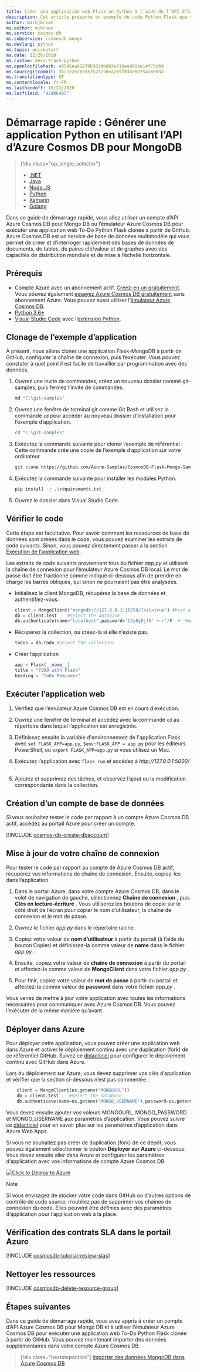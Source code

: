 ```yaml
---
title: Créer une application web Flask en Python à l’aide de l’API d’Azure Cosmos DB pour MongoDB
description: Cet article présente un exemple de code Python Flask que vous pouvez utiliser pour vous connecter à l’API d’Azure Cosmos DB pour MongoDB et pour l’interroger.
author: markjbrown
ms.author: mjbrown
ms.service: cosmos-db
ms.subservice: cosmosdb-mongo
ms.devlang: python
ms.topic: quickstart
ms.date: 12/26/2018
ms.custom: devx-track-python
ms.openlocfilehash: a0545ea61879b30349403e019ead69ba14f75cb9
ms.sourcegitcommit: 3bcce2e26935f523226ea269f034e0d75aa6693a
ms.translationtype: HT
ms.contentlocale: fr-FR
ms.lasthandoff: 10/23/2020
ms.locfileid: "92486495"
---
```

# <a name="quickstart-build-a-python-app-using-azure-cosmos-dbs-api-for-mongodb"></a>Démarrage rapide : Générer une application Python en utilisant l’API d’Azure Cosmos DB pour MongoDB

> [!div class="op_single_selector"]
> * [.NET](create-mongodb-dotnet.md)
> * [Java](create-mongodb-java.md)
> * [Node.JS](create-mongodb-nodejs.md)
> * [Python](create-mongodb-flask.md)
> * [Xamarin](create-mongodb-xamarin.md)
> * [Golang](create-mongodb-go.md)
>  

Dans ce guide de démarrage rapide, vous allez utiliser un compte d’API Azure Cosmos DB pour Mongo DB ou l’émulateur Azure Cosmos DB pour exécuter une application web To-Do Python Flask clonée à partir de GitHub. Azure Cosmos DB est un service de base de données multimodèle qui vous permet de créer et d’interroger rapidement des bases de données de documents, de tables, de paires clé/valeur et de graphes avec des capacités de distribution mondiale et de mise à l’échelle horizontale.

## <a name="prerequisites"></a>Prérequis

- Compte Azure avec un abonnement actif. [Créez-en un gratuitement](https://azure.microsoft.com/free/?ref=microsoft.com&utm_source=microsoft.com&utm_medium=docs&utm_campaign=visualstudio). Vous pouvez également [essayez Azure Cosmos DB gratuitement](https://azure.microsoft.com/try/cosmosdb/) sans abonnement Azure. Vous pouvez aussi utiliser l’[émulateur Azure Cosmos DB](local-emulator.md). 
- [Python 3.6+](https://www.python.org/downloads/)
- [Visual Studio Code](https://code.visualstudio.com/Download) avec l’[extension Python](https://marketplace.visualstudio.com/items?itemName=donjayamanne.python).

## <a name="clone-the-sample-application"></a>Clonage de l’exemple d’application

À présent, nous allons cloner une application Flask-MongoDB à partir de GitHub, configurer la chaîne de connexion, puis l’exécuter. Vous pouvez constater à quel point il est facile de travailler par programmation avec des données.

1. Ouvrez une invite de commandes, créez un nouveau dossier nommé git-samples, puis fermez l’invite de commandes.

    ```bash
    md "C:\git-samples"
    ```

2. Ouvrez une fenêtre de terminal git comme Git Bash et utilisez la commande `cd` pour accéder au nouveau dossier d’installation pour l’exemple d’application.

    ```bash
    cd "C:\git-samples"
    ```

3. Exécutez la commande suivante pour cloner l’exemple de référentiel : Cette commande crée une copie de l’exemple d’application sur votre ordinateur.

    ```bash
    git clone https://github.com/Azure-Samples/CosmosDB-Flask-Mongo-Sample.git
    ```
3. Exécutez la commande suivante pour installer les modules Python.

    ```bash 
    pip install -r .\requirements.txt
    ```
4. Ouvrez le dossier dans Visual Studio Code.

## <a name="review-the-code"></a>Vérifier le code

Cette étape est facultative. Pour savoir comment les ressources de base de données sont créées dans le code, vous pouvez examiner les extraits de code suivants. Sinon, vous pouvez directement passer à la section [Exécution de l’application web](#run-the-web-app). 

Les extraits de code suivants proviennent tous du fichier *app.py* et utilisent la chaîne de connexion pour l’émulateur Azure Cosmos DB local. Le mot de passe doit être fractionné comme indiqué ci-dessous afin de prendre en charge les barres obliques, qui sinon ne pourraient pas être analysées.

* Initialisez le client MongoDB, récupérez la base de données et authentifiez-vous.

    ```python
    client = MongoClient("mongodb://127.0.0.1:10250/?ssl=true") #host uri
    db = client.test    #Select the database
    db.authenticate(name="localhost",password='C2y6yDjf5' + r'/R' + '+ob0N8A7Cgv30VRDJIWEHLM+4QDU5DE2nQ9nDuVTqobD4b8mGGyPMbIZnqyMsEcaGQy67XIw' + r'/Jw==')
    ```

* Récupérez la collection, ou créez-la si elle n’existe pas.

    ```python
    todos = db.todo #Select the collection
    ```

* Créer l’application

    ```Python
    app = Flask(__name__)
    title = "TODO with Flask"
    heading = "ToDo Reminder"
    ```
    
## <a name="run-the-web-app"></a>Exécuter l’application web

1. Vérifiez que l’émulateur Azure Cosmos DB est en cours d’exécution.

2. Ouvrez une fenêtre de terminal et accédez avec la commande `cd` au répertoire dans lequel l’application est enregistrée.

3. Définissez ensuite la variable d'environnement de l'application Flask avec `set FLASK_APP=app.py`, `$env:FLASK_APP = app.py` pour les éditeurs PowerShell, ou `export FLASK_APP=app.py` si vous utilisez un Mac. 

4. Exécutez l’application avec `flask run` et accédez à *http:\//127.0.0.1:5000/* .

5. Ajoutez et supprimez des tâches, et observez l’ajout ou la modification correspondante dans la collection.

## <a name="create-a-database-account"></a>Création d’un compte de base de données

Si vous souhaitez tester le code par rapport à un compte Azure Cosmos DB actif, accédez au portail Azure pour créer un compte.

[!INCLUDE [cosmos-db-create-dbaccount](../../includes/cosmos-db-create-dbaccount-mongodb.md)]

## <a name="update-your-connection-string"></a>Mise à jour de votre chaîne de connexion

Pour tester le code par rapport au compte de Azure Cosmos DB actif, récupérez vos informations de chaîne de connexion. Ensuite, copiez-les dans l’application.

1. Dans le portail Azure, dans votre compte Azure Cosmos DB, dans le volet de navigation de gauche, sélectionnez **Chaîne de connexion** , puis **Clés en lecture-écriture** . Vous utiliserez les boutons de copie sur le côté droit de l’écran pour copier le nom d’utilisateur, la chaîne de connexion et le mot de passe. 

2. Ouvrez le fichier *app.py* dans le répertoire racine.

3. Copiez votre valeur de **nom d’utilisateur** à partir du portail (à l’aide du bouton Copier) et définissez-la comme valeur de **name** dans le fichier *app.py* .

4. Ensuite, copiez votre valeur de **chaîne de connexion** à partir du portail et affectez-la comme valeur de **MongoClient** dans votre fichier *app.py* .

5. Pour finir, copiez votre valeur de **mot de passe** à partir du portail et affectez-la comme valeur de **password** dans votre fichier *app.py* .

Vous venez de mettre à jour votre application avec toutes les informations nécessaires pour communiquer avec Azure Cosmos DB. Vous pouvez l’exécuter de la même manière qu’avant.

## <a name="deploy-to-azure"></a>Déployer dans Azure

Pour déployer cette application, vous pouvez créer une application web dans Azure et activer le déploiement continu avec une duplication (fork) de ce référentiel GitHub. Suivez ce [didacticiel](../app-service/deploy-continuous-deployment.md) pour configurer le déploiement continu avec GitHub dans Azure.

Lors du déploiement sur Azure, vous devez supprimer vos clés d’application et vérifier que la section ci-dessous n’est pas commentée :

```python
    client = MongoClient(os.getenv("MONGOURL"))
    db = client.test    #Select the database
    db.authenticate(name=os.getenv("MONGO_USERNAME"),password=os.getenv("MONGO_PASSWORD"))
```

Vous devez ensuite ajouter vos valeurs MONGOURL, MONGO_PASSWORD et MONGO_USERNAME aux paramètres d’application. Vous pouvez suivre ce [didacticiel](../app-service/configure-common.md#configure-app-settings) pour en savoir plus sur les paramètres d’application dans Azure Web Apps.

Si vous ne souhaitez pas créer de duplication (fork) de ce dépôt, vous pouvez également sélectionner le bouton **Déployer sur Azure** ci-dessous. Vous devez ensuite aller dans Azure et configurer les paramètres d’application avec vos informations de compte Azure Cosmos DB.

<a href="https://deploy.azure.com/?repository=https://github.com/heatherbshapiro/To-Do-List---Flask-MongoDB-Example" target="_blank">
<img src="https://azuredeploy.net/deploybutton.png" alt="Click to Deploy to Azure">
</a>

> [!NOTE]
> Si vous envisagez de stocker votre code dans GitHub ou d’autres options de contrôle de code source, n’oubliez pas de supprimer vos chaînes de connexion du code. Elles peuvent être définies avec des paramètres d’application pour l’application web à la place.

## <a name="review-slas-in-the-azure-portal"></a>Vérification des contrats SLA dans le portail Azure

[!INCLUDE [cosmosdb-tutorial-review-slas](../../includes/cosmos-db-tutorial-review-slas.md)]

## <a name="clean-up-resources"></a>Nettoyer les ressources

[!INCLUDE [cosmosdb-delete-resource-group](../../includes/cosmos-db-delete-resource-group.md)]

## <a name="next-steps"></a>Étapes suivantes

Dans ce guide de démarrage rapide, vous avez appris à créer un compte d’API Azure Cosmos DB pour Mongo DB et à utiliser l’émulateur Azure Cosmos DB pour exécuter une application web To-Do Python Flask clonée à partir de GitHub. Vous pouvez maintenant importer des données supplémentaires dans votre compte Azure Cosmos DB. 

> [!div class="nextstepaction"]
> [Importer des données MongoDB dans Azure Cosmos DB](../dms/tutorial-mongodb-cosmos-db.md?toc=%252fazure%252fcosmos-db%252ftoc.json%253ftoc%253d%252fazure%252fcosmos-db%252ftoc.json)